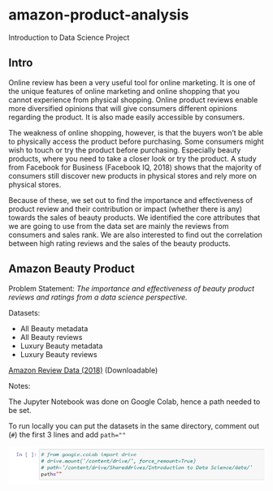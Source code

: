 # amazon-product-analysis
Introduction to Data Science Project

## Intro
Online review has been a very useful tool for online marketing. It is one of the unique features of online marketing and online shopping that you cannot experience from physical shopping. Online product reviews enable more diversified opinions that will give consumers different opinions regarding the product. It is also made easily accessible by consumers. 

The weakness of online shopping, however, is that the buyers won’t be able to physically access the product before purchasing. Some consumers might wish to touch or try
the product before purchasing. Especially beauty products, where you need to take a closer look or try the product. A study from Facebook for Business (Facebook IQ, 2018) shows that the majority of consumers still discover new products in physical stores and rely more on physical stores. 

Because of these, we set out to find the importance and effectiveness of product review and their contribution or impact (whether there is any) towards the sales of beauty
products. We identified the core attributes that we are going to use from the data set are mainly the reviews from consumers and sales rank. We are also interested to find out the correlation between high rating reviews and the sales of the beauty products.

## Amazon Beauty Product

Problem Statement:
*The importance and effectiveness of beauty product reviews and ratings from a data science perspective.*

Datasets:
- All Beauty metadata
- All Beauty reviews
- Luxury Beauty metadata
- Luxury Beauty reviews

[Amazon Review Data (2018)](http://deepyeti.ucsd.edu/jianmo/amazon/index.html) (Downloadable)

Notes:

The Jupyter Notebook was done on Google Colab, hence a path needed to be set. 

To run locally you can put the datasets in the same directory, comment out (`#`) the first 3 lines and add `path=""`

![Set local path](https://github.com/BingQuanChua/amazon-product-analysis/blob/main/img/setpath.PNG?raw=true)






